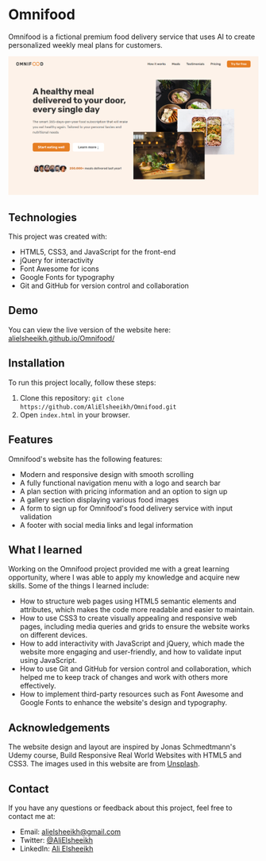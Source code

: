 # Omnifood

Omnifood is a fictional premium food delivery service that uses AI to create personalized weekly meal plans for customers.

![Screenshot of Omnifood website](screenshots/sec-1.png)

## Technologies

This project was created with:

- HTML5, CSS3, and JavaScript for the front-end
- jQuery for interactivity
- Font Awesome for icons
- Google Fonts for typography
- Git and GitHub for version control and collaboration


## Demo

You can view the live version of the website here: [alielsheeikh.github.io/Omnifood/](https://alielsheeikh.github.io/Omnifood/)

## Installation

To run this project locally, follow these steps:

1. Clone this repository: `git clone https://github.com/AliElsheeikh/Omnifood.git`
2. Open `index.html` in your browser.

## Features

Omnifood's website has the following features:

- Modern and responsive design with smooth scrolling
- A fully functional navigation menu with a logo and search bar
- A plan section with pricing information and an option to sign up
- A gallery section displaying various food images
- A form to sign up for Omnifood's food delivery service with input validation
- A footer with social media links and legal information


## What I learned

Working on the Omnifood project provided me with a great learning opportunity, where I was able to apply my knowledge and acquire new skills. Some of the things I learned include:

- How to structure web pages using HTML5 semantic elements and attributes, which makes the code more readable and easier to maintain.
- How to use CSS3 to create visually appealing and responsive web pages, including media queries and grids to ensure the website works on different devices.
- How to add interactivity with JavaScript and jQuery, which made the website more engaging and user-friendly, and how to validate input using JavaScript.
- How to use Git and GitHub for version control and collaboration, which helped me to keep track of changes and work with others more effectively.
- How to implement third-party resources such as Font Awesome and Google Fonts to enhance the website's design and typography.



## Acknowledgements

The website design and layout are inspired by Jonas Schmedtmann's Udemy course, Build Responsive Real World Websites with HTML5 and CSS3. The images used in this website are from [Unsplash](https://unsplash.com/).

## Contact

If you have any questions or feedback about this project, feel free to contact me at:

- Email: alielsheeikh@gmail.com
- Twitter: [@AliElsheeikh](https://twitter.com/AliElsheeikh)
- LinkedIn: [Ali Elsheeikh](https://www.linkedin.com/in/alielsheeikh/)
